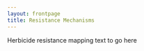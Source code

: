 ```yaml
---
layout: frontpage
title: Resistance Mechanisms
---
```


Herbicide resistance mapping text to go here